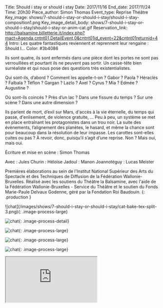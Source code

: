 Title: Should i stay or should i stay
Date: 2017/11/16
End_date: 2017/11/24
Time: 20h30
Piece_author: Simon Thomas
Event_type: Reprise Théâtre
Key_image: shows/7-should-i-stay-or-should-i-stay/should-i-stay-composition1.png
Key_image_detail_body: shows/7-should-i-stay-or-should-i-stay/should-i-stay-or-anim-cat.gif
Reservation_link: http://balsamine.billetterie.it/index.php?mact=Agenda,cntnt01,DetailEvent,0&cntnt01id_event=22&cntnt01returnid=44
Intro: Les quatre fantastiques reviennent et reprennent leur rengaine : Should I…
Color: #3b4086


<!-- ????? Les 16, 20, 22, 23 et 24 Novembre à 20h30 -->


Ils sont quatre, ils sont enfermés dans une pièce dont les portes ne sont pas verrouillées et pourtant ils ne peuvent pas sortir. Un casse-tête bien surréaliste et qui nous pose des questions très existentialistes.

Qui sont-ils, d’abord ? Comment les appelle-t-on ? Gabor ? Paola ? Héraclès ? Falbala ? Téflon ? Gargan ? Lazlo&nbsp;? Axel ? Cyrus ? Mia ? Edmée ? Augustine ?

Où sont-ils coincés ? Près d’un lac ? Dans une fissure du temps ? Sur une scène ? Dans une autre dimension ?

Ils parlent de mort, d’exil sur Mars, d'accès à la vie éternelle, du temps qui passe, d'enlisement, de violence gratuite, ... Peu à peu, un système se met en place entraînant les protagonistes dans un trou noir. La suite des évènements, l’alignement des planètes, le hasard, et même la chance sont pour beaucoup dans la résolution de leur impasse. Les carottes sont-elles cuites ou pas ? À revoir, donc, puisqu’il s’agit d’une reprise. Non ? Mais oui, mais oui.

Écriture et mise en scène
:    Simon Thomas

Avec
:    Jules Churin
:    Héloïse Jadoul
:    Manon Joannotéguy
:    Lucas Meister

Premières élaborations au sein de l'Institut National Supérieur des Arts du Spectacle et des Techniques de Diffusion de la Fédération Wallonie-Bruxelles. Réalisé avec les soutiens du Théâtre la Balsamine, avec l'aide de la Fédération Wallonie-Bruxelles - Service du Théâtre et le soutien du Fonds Marie-Paule Delvaux Godenne, géré par la Fondation Roi Baudouin.
{: .production }

<div class="galerie" markdown=true>
![chat](/images/shows/7-should-i-stay-or-should-i-stay/cat-bake-tex-split-3.png){: .image-process-large}

![chat](/images/shows/7-should-i-stay-or-should-i-stay/cat-bake-tex-split-3.png){: .image-process-detail}

![chat](/images/shows/7-should-i-stay-or-should-i-stay/chat-3-queues.png){: .image-process-large}

![chat](/images/shows/7-should-i-stay-or-should-i-stay/cat-bake-tex-split-1.png){: .image-process-large}


![chat](/images/shows/7-should-i-stay-or-should-i-stay/chat-3-queues-transparent.png){: .image-process-large}

<iframe class="video" src="http://player.vimeo.com/video/204352838?color=3b4086"></iframe>

</div>
